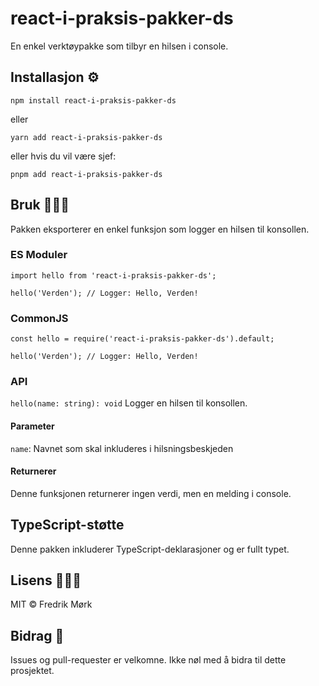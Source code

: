 # react-i-praksis-pakker-ds
En enkel verktøypakke som tilbyr en hilsen i console.

## Installasjon ⚙️
```
npm install react-i-praksis-pakker-ds
```

eller

```
yarn add react-i-praksis-pakker-ds
```

eller hvis du vil være sjef:

```
pnpm add react-i-praksis-pakker-ds
```

## Bruk 👨🏻‍💻
Pakken eksporterer en enkel funksjon som logger en hilsen til konsollen.

### ES Moduler
```
import hello from 'react-i-praksis-pakker-ds';

hello('Verden'); // Logger: Hello, Verden!
```

### CommonJS
```
const hello = require('react-i-praksis-pakker-ds').default;

hello('Verden'); // Logger: Hello, Verden!
```
### API
`hello(name: string): void`
Logger en hilsen til konsollen.

#### Parameter
`name`: Navnet som skal inkluderes i hilsningsbeskjeden
#### Returnerer
Denne funksjonen returnerer ingen verdi, men en melding i console.

## TypeScript-støtte 
Denne pakken inkluderer TypeScript-deklarasjoner og er fullt typet.

## Lisens 🧑🏼‍⚖️
MIT © Fredrik Mørk

## Bidrag 👥
Issues og pull-requester er velkomne. Ikke nøl med å bidra til dette prosjektet.
